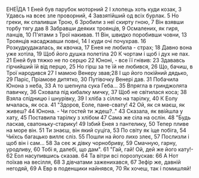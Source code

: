 ЕНЕЇДА
1  Еней був парубок моторний
2  І хлопець хоть куди козак,
3  Удавсь на всеє зле проворний,
4  Завзятійший од всіх бурлак.
5  Но греки, як спаливши Трою,
6  Зробили з неї скирту гною,
7  Він взявши торбу тягу дав
8  Забравши деяких троянців,
9  Осмалених, як гиря, ланців,
10 П'ятами з Трої накивав.
11 Він, швидко поробивши човни,
13 Троянців насаджавши повні,
14 І куди очі почухрав.
16 Розкудкудакалась, як квочка,
17 Енея не любила - страх;
18 Давно вона уже хотіла,
19 Щоб його душка полетіла
20 К чортам і щоб і дух не пах.
21 Еней був тяжко не по серцю
22 Юноні, - все її гнівив:
23 Здававсь гірчийший їй від перцю,
25 Но гірш за те їй не любився,
26 Що, бачиш, в Трої народився
27 І мамою Венеру звав;28 І що його покійний дядько,
29 Паріс, Пріамове дитятко,
30 Путівочку Венері дав.
31 Побачила Юнона з неба,
33 А то шепнула сука Геба...
35 Впрягла в гринджолята павичку,
36 Сховала під кибалку мичку,
37 Щоб не світилася коса;
38 Взяла спідницю і шнурівку,
39 І хліба з сіллю на тарілку,
40 К Еолу мчалась, як оса.
41 "Здоров, Еоле, пане-свату!
42 Ой, як ся маєш, як живеш? 
44 Юнона. - Чи гостей ти ждеш?.."
43 Сказала, як ввійшла у хату,
45 Поставила тарілку з хлібом
47 Сама же сіла на ослін.
48 "Будь ласкав, сватоньку-старику!
49 Ізбий Енея з пантелику,
50 Тепер пливе на море він.
51 Ти знаєш, він який суціга,
53 По світу як іще побіга,
54 Чиїхсь багацько виллє сліз.
55 Пошли на його лихо злеє,
57 Послизли і щоб він і сам...
58 За сеє ж дівку чорнобриву,
59 Смачную, гарну, уродливу,
60 Тобі я, далебі, що дам".
61 "Гай, гай! Ой, дей же його кату!-
62 Еол насупившись сказав.
64 Та вітри всі порозпускав:
66 А Нот поїхав на весілля,
68 З дівчатами заженихався,
67 Зефір же, давній негодяй,
69 А Евр в поденщики найнявся,
70 Як хочеш, так і помишляй!